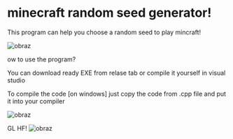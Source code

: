 # minecraft random seed generator!
This program can help you choose a random seed to play mincraft!

![obraz](https://user-images.githubusercontent.com/77057750/173923836-7cc47de8-6035-4fb9-8f76-8fa46a9b5334.png)


ow to use the program?

You can download ready EXE from relase tab or compile it yourself in visual studio 

To compile the code [on windows] just copy the code from .cpp file and put it into your compiler

![obraz](https://user-images.githubusercontent.com/77057750/173924796-31649fc9-9b78-43df-89f3-9f4bd57fe60c.png)

GL HF!
![obraz](https://user-images.githubusercontent.com/77057750/173925546-5ae3dd18-7cc9-4cfc-8116-071288bf4b27.png)
 
